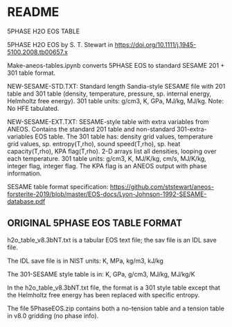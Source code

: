 # README

5PHASE H2O EOS TABLE 

5PHASE H2O EOS by S. T. Stewart in  https://doi.org/10.1111/j.1945-5100.2008.tb00657.x

Make-aneos-tables.ipynb converts 5PHASE EOS to standard SESAME 201 + 301 table format.

NEW-SESAME-STD.TXT: Standard length Sandia-style SESAME file with 201 table and 301 table (density, temperature, pressure, sp. internal energy, Helmholtz free energy). 301 table units: g/cm3, K, GPa, MJ/kg, MJ/kg.
Note: No HFE tabulated.

NEW-SESAME-EXT.TXT: SESAME-style table with extra variables from ANEOS. Contains the standard 201 table and non-standard 301-extra-variables EOS table. The 301 table has: density grid values, temperature grid values, sp. entropy(T,rho), sound speed(T,rho), sp. heat capacity(T,rho), KPA flag(T,rho). 2-D arrays list all densities, looping over each temperature. 301 table units: g/cm3, K, MJ/K/kg, cm/s, MJ/K/kg, integer flag, integer flag. The KPA flag is an ANEOS output with phase information.

SESAME table format specification:
https://github.com/ststewart/aneos-forsterite-2019/blob/master/EOS-docs/Lyon-Johnson-1992-SESAME-database.pdf


## ORIGINAL 5PHASE EOS TABLE FORMAT
h2o_table_v8.3bNT.txt is a tabular EOS text file; the sav file is an IDL save file.


The IDL save file is in NIST units: K, MPa, kg/m3, kJ/kg

The 301-SESAME style table is in: K, GPa, g/cm3, MJ/kg, MJ/kg/K

In the h2o_table_v8.3bNT.txt file, the format is a 301 style table except that the Helmholtz free energy has been replaced with specific entropy. 

The file 5PhaseEOS.zip contains both a no-tension table and a tension table in v8.0 gridding (no phase info).

